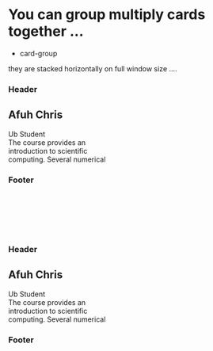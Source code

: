 # You can group multiply cards together ...

 - card-group

 they are stacked horizontally on full window size ....


<div class="card-group">
  <div class="card" style="width:200px; height:300px;">
    <h3 class="card-header">Header</h3>
      <div class="card-body">
        <h2 class="card-title">Afuh Chris</h2>
        <span class="card-subtitle">Ub Student </span>
    <div class="card-text">
        The course provides an introduction to 
        scientific computing. Several numerical
            </div>
          </div>
      <h3 class="card-footer">Footer</h3>
   </div> 
  <div class="card" style="width:200px; height:300px;">
    <h3 class="card-header">Header</h3>
      <div class="card-body">
        <h2 class="card-title">Afuh Chris</h2>
        <span class="card-subtitle">Ub Student </span>
        <div class="card-text">
        The course provides an introduction to 
        scientific computing. Several numerical
            </div>
          </div>
      <h3 class="card-footer">Footer</h3>
   </div> 

</div>